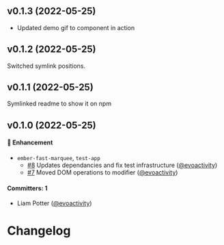
## v0.1.3 (2022-05-25)

* Updated demo gif to component in action


## v0.1.2 (2022-05-25)

Switched symlink positions.


## v0.1.1 (2022-05-25)

Symlinked readme to show it on npm


## v0.1.0 (2022-05-25)

#### :rocket: Enhancement
* `ember-fast-marquee`, `test-app`
  * [#8](https://github.com/evoactivity/ember-fast-marquee/pull/8) Updates dependancies and fix test infrastructure ([@evoactivity](https://github.com/evoactivity))
  * [#7](https://github.com/evoactivity/ember-fast-marquee/pull/7) Moved DOM operations to modifier ([@evoactivity](https://github.com/evoactivity))

#### Committers: 1
- Liam Potter ([@evoactivity](https://github.com/evoactivity))

# Changelog
